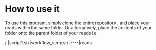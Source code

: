 # How to use it

To use this program, simply clone the entire repository , and place your reads within the same folder. Or alternatively, place the contents of your folder onto the parent folder of your reads i.e 

/
|script1.sh
|workflow\_scrip.sh
|----|reads

